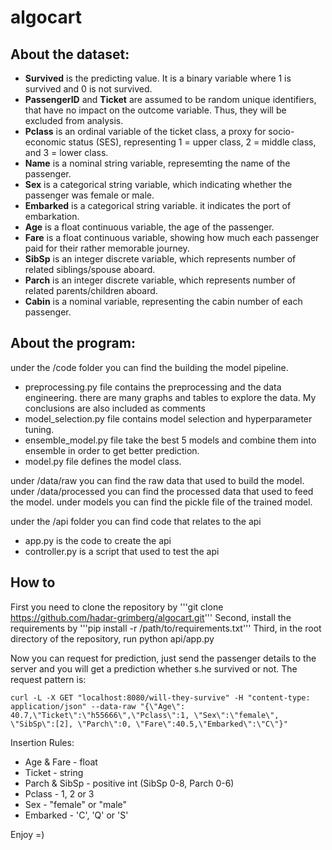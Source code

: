 # algocart

## About the dataset:

- **Survived** is the predicting value. It is a binary variable where 1 is survived and 0 is not survived.  
- **PassengerID** and **Ticket** are assumed to be random unique identifiers, that have no impact on the outcome variable. Thus, they will be excluded from analysis.  
- **Pclass** is an ordinal variable of the ticket class, a proxy for socio-economic status (SES), representing 1 = upper class, 2 = middle class, and 3 = lower class.  
- **Name** is a nominal string variable, represemting the name of the passenger.  
- **Sex** is a categorical string variable, which indicating whether the passenger was female or male.  
- **Embarked** is a categorical string variable. it indicates the port of embarkation.  
- **Age** is a float continuous variable, the age of the passenger.  
- **Fare** is a float continuous variable, showing how much each passenger paid for their rather memorable journey.  
- **SibSp** is an integer discrete variable, which represents number of related siblings/spouse aboard.  
- **Parch** is an integer discrete variable, which represents number of related parents/children aboard.  
- **Cabin** is a nominal variable, representing the cabin number of each passenger.  

## About the program:
under the /code folder you can find the building the model pipeline.
- preprocessing.py file contains the preprocessing and the data engineering. there are many graphs and tables to explore the data. My conclusions are also included as comments
- model_selection.py file contains model selection and hyperparameter tuning.
- ensemble_model.py file take the best 5 models and combine them into ensemble in order to get better prediction.
- model.py file defines the model class.

under /data/raw you can find the raw data that used to build the model.
under /data/processed you can find the processed  data that used to feed the model.
under models you can find the pickle file of the trained model.

under the /api folder you can find code that relates to the api
- app.py is the code to create the api
- controller.py is a script that used to test the api

## How to
First you need to clone the repository by '''git clone https://github.com/hadar-grimberg/algocart.git'''
Second, install the requirements by '''pip install -r /path/to/requirements.txt'''
Third, in the root directory of the repository, run python api/app.py

Now you can request for prediction, just send the passenger details to the server and you will get a prediction whether s.he survived or not.
The request pattern is:
```shell
curl -L -X GET "localhost:8080/will-they-survive" -H "content-type: application/json" --data-raw "{\"Age\": 40.7,\"Ticket\":\"h55666\",\"Pclass\":1, \"Sex\":\"female\", \"SibSp\":[2], \"Parch\":0, \"Fare\":40.5,\"Embarked\":\"C\"}"
```
Insertion Rules:
- Age & Fare - float
- Ticket - string
- Parch & SibSp - positive int (SibSp 0-8, Parch 0-6)
- Pclass - 1, 2 or 3
- Sex - "female" or "male"
- Embarked - 'C', 'Q' or 'S'

Enjoy =)
